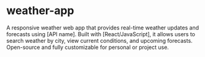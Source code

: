 # weather-app
A responsive weather web app that provides real-time weather updates and forecasts using [API name]. Built with [React/JavaScript], it allows users to search weather by city, view current conditions, and upcoming forecasts. Open-source and fully customizable for personal or project use.
